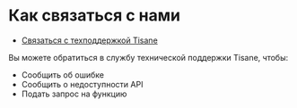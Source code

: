 ﻿# Как связаться с нами

* <a href="https://tisane.ai/contact-us/#support" target="_blank">Связаться с техподдержкой Tisane</a>

Вы можете обратиться в службу технической поддержки Tisane, чтобы: 

* Сообщить об ошибке
* Сообщить о недоступности API
* Подать запрос на функцию

